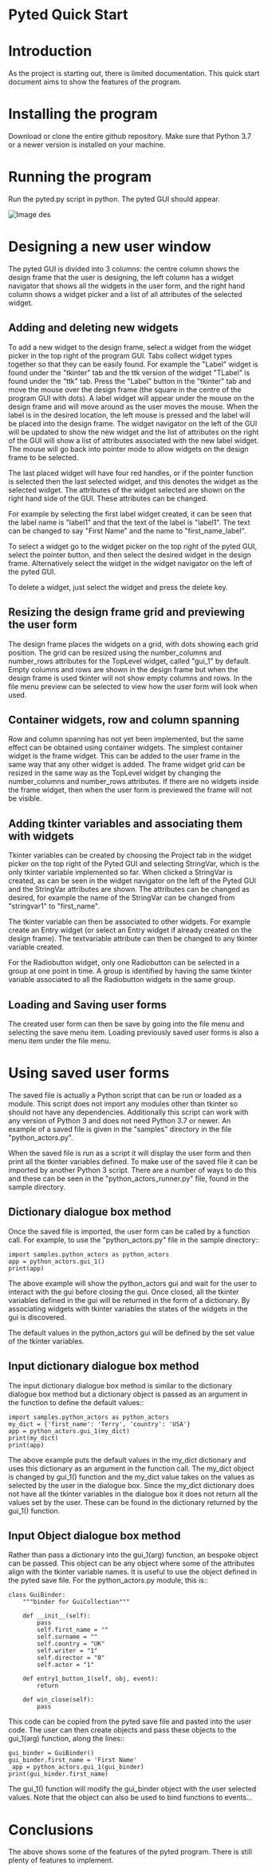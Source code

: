 # Pyted Quick Start

# Introduction
As the project is starting out, there is limited documentation. This quick start document aims to show the features of
the program.

# Installing the program
Download or clone the entire github repository. Make sure that Python 3.7 or a newer version is
installed on your machine.

# Running the program
Run the pyted.py script in python. The pyted GUI should appear.


![Image des](pictures/character_gui.png)

# Designing a new user window

The pyted GUI is divided into 3 columns: the centre column shows the design frame
that the user is designing, the left column has a widget navigator that shows all the widgets in the user form, and
the right hand column shows a widget picker and a list of all attributes of the selected widget.

## Adding and deleting new widgets

To add a new widget to the design frame, select a widget from the widget picker in the top right of the program GUI.
Tabs
collect widget types together so that they can be easily found. For example the "Label" widget is found under the
"tkinter" tab and the ttk version of the widget "TLabel" is found under the "ttk" tab. Press the "Label" button in the
"tkinter" tab and move the mouse over the design frame (the square in the centre of the program GUI
with dots). A label widget will appear under the mouse on the design frame and will move around as the user moves the
mouse. When the label is in the desired location, the left mouse is pressed and the label will be placed into the design
frame. The widget navigator on the left of the GUI will be updated to show the new widget and the list of attributes on
the right of the GUI will show a list of attributes associated with the new label widget. The mouse will go back into
pointer mode to allow widgets on the design frame to be selected.

The last placed widget will have four red handles, or if the pointer function is selected then the last selected widget,
and this denotes the widget as the selected widget. The attributes of the widget selected are shown on the right hand
side of the GUI. These attributes can be changed.

For example by selecting the first label widget created, it can be seen that the label name is "label1" and that the
text of the label is "label1". The text can be changed to say "First Name" and the name to "first_name_label".

To select a widget go to the widget picker on the top right of the pyted GUI, select the pointer button, and then select
the desired widget in the design frame. Alternatively select the widget in the widget navigator on the left of the pyted
GUI.

To delete a widget, just select the widget and press the delete key.

## Resizing the design frame grid and previewing the user form

The design frame places the widgets on a grid, with dots showing each grid position. The grid can be resized using the
number_columns and number_rows attributes for the TopLevel widget, called "gui_1" by default. Empty columns and rows are
shown in the design frame but when the design frame is used tkinter will not show empty columns and rows.
In the file menu
preview can be selected to view how the user form will look when used.

## Container widgets, row and column spanning

Row and column spanning has not yet been implemented, but the same effect can be obtained using container widgets. The
simplest container widget is the frame widget. This can be added to the user frame in the same way that
any other widget is added. The frame widget grid can be resized in the same way as the TopLevel widget by changing the
number_columns and number_rows attributes. If there are no widgets inside the frame widget, then when the user form is
previewed the frame will not be visible.

## Adding tkinter variables and associating them with widgets

Tkinter variables can be created by choosing the Project tab in the widget picker on the top right of the Pyted GUI and
selecting StringVar, which is the only tkinter variable implemented so far. When clicked a StringVar is created, as can
be seen in the widget navigator on the left of the Pyted GUI and the StringVar attributes are shown. The attributes can
be changed as desired, for example the name of the StringVar can be changed from "stringvar1" to "first_name".

The tkinter variable can then be associated to other widgets. For example create an Entry widget (or select an Entry
widget if already created on the design frame). The textvariable attribute can then be changed to any tkinter variable
created.

For the Radiobutton widget, only one Radiobutton can be selected in a group at one point in time. A group is identified
by having the same tkinter variable associated to all the Radiobutton widgets in the same group.

## Loading and Saving user forms

The created user form can then be save by going into the file menu and selecting the save menu item. Loading previously
saved user forms is also a menu item under the file menu.

# Using saved user forms

The saved file is actually a Python script that can be run or loaded as a module. This script does not import any
modules other than tkinter so should not have any dependencies. Additionally this script can work with any version of
Python 3 and does not need Python 3.7 or newer. An example of a saved file is given in the "samples" directory in the
file
"python_actors.py".

When the saved file is run as a script it will display the user form and then print all the tkinter variables defined.
To make use of the saved file it can be imported by another Python 3 script. There are a number of ways to do this and
these can be seen in the "python_actors_runner.py" file, found in the sample directory.

## Dictionary dialogue box method

Once the saved file is imported, the user form can be called by a function call. For example, to use the
"python_actors.py" file in the sample directory::

    import samples.python_actors as python_actors
    app = python_actors.gui_1()
    print(app)

The above example will show the python_actors gui and wait for the user to interact with the gui before closing the gui.
Once closed, all the tkinter variables defined in the gui will be returned in the form of a dictionary. By associating
widgets with tkinter variables the states of the widgets in the gui is discovered.

The default values in the python_actors gui will be defined by the set value of the tkinter variables.

## Input dictionary dialogue box method

The input dictionary dialogue box method is similar to the dictionary dialogue box method but a dictionary object is
passed as an argument in the function to define the default values::

    import samples.python_actors as python_actors
    my_dict = {'first_name': 'Terry', 'country': 'USA'}
    app = python_actors.gui_1(my_dict)
    print(my_dict)
    print(app)

The above example puts the default values in the my_dict dictionary and uses this dictionary as an argument in the
function call. The my_dict object is changed by gui_1() function and the my_dict value takes on the values as selected
by the user in the dialogue box. Since the my_dict dictionary does not have all the tkinter variables in the dialogue
box it does not return all the values set by the user. These can be found in the dictionary returned by the gui_1()
function.

## Input Object dialogue box method

Rather than pass a dictionary into the gui_1(arg) function, an bespoke object can be passed. This object can be any
object where some of the attributes align with the tkinter variable names. It is useful to use the object defined in the
pyted save file. For the python_actors.py module, this is::

    class GuiBinder:
        """binder for GuiCollection"""

        def __init__(self):
            pass
            self.first_name = ""
            self.surname = ""
            self.country = "UK"
            self.writer = "1"
            self.director = "0"
            self.actor = "1"

        def entry1_button_1(self, obj, event):
            return

        def win_close(self):
            pass

This code can be copied from the pyted save file and pasted into the user code. The user can then create objects and
pass these objects to the gui_1(arg) function, along the lines::

    gui_binder = GuiBinder()
    gui_binder.first_name = 'First Name'
    _app = python_actors.gui_1(gui_binder)
    print(gui_binder.first_name)

The gui_1() function will modify the gui_binder object with the user selected values. Note that the object can also be
used to bind functions to events...

# Conclusions

The above shows some of the features of the pyted program. There is still plenty of features to implement.